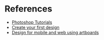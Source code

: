 # References
- [Photoshop Tutorials](https://helpx.adobe.com/in/photoshop/tutorials.html)
- [Create your first design](https://helpx.adobe.com/in/photoshop/how-to/graphic-design-basics.html)
- [Design for mobile and web using artboards](https://helpx.adobe.com/in/photoshop/how-to/design-with-artboards.html)